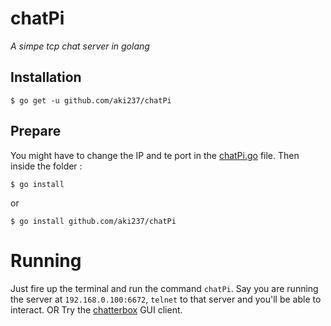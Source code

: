 # chatPi
*A simpe tcp chat server in golang*

## Installation

```shell
$ go get -u github.com/aki237/chatPi
```

## Prepare
You might have to change the IP and te port in the [chatPi.go](https://github.com/aki237/chatPi/blob/master/chatPi.go#L16) file.
Then inside the folder :
```shell
$ go install
```
or
```shell
$ go install github.com/aki237/chatPi
```

# Running
Just fire up the terminal and run the command `chatPi`. Say you are running the server at `192.168.0.100:6672`, `telnet` to that server and you'll be able to interact.
OR
Try the [chatterbox](https://github.com/aki237/chatterbox) GUI client.
